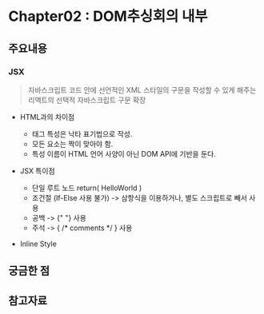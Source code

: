 Chapter02 : DOM추싱회의 내부
=============

주요내용
-------------

### JSX
> 자바스크립트 코드 안에 선언적인 XML 스타일의 구문을 작성할 수 있게 해주는 리액트의 선택적 자바스크립트 구문 확장
* HTML과의 차이점
  * 태그 특성은 낙타 표기법으로 작성.
  * 모든 요소는 짝이 맞아야 함. 
  * 특성 이름이 HTML 언어 사양이 아닌 DOM API에 기반을 둔다.
  
* JSX 특이점  
  * 단일 루트 노드
      return( 
       <hl>HelloWorld</hl>
      )
  * 조건절 (If-Else 사용 불가) -> 삼항식을 이용하거나, 별도 스크립트로 빼서 사용
  * 공백 -> {" "} 사용
  * 주석 -> { /* comments */ } 사용

 * Inline Style 





궁금한 점
-------------


참고자료
-------------
